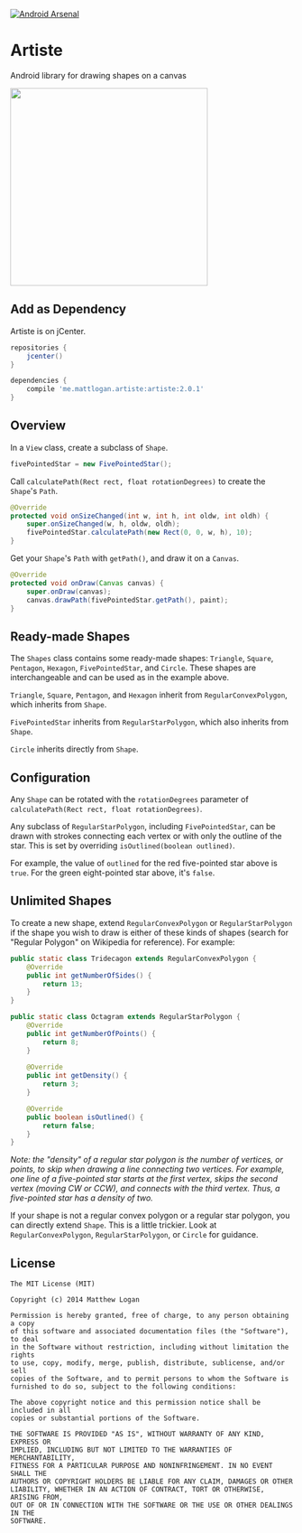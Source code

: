[![Android Arsenal](https://img.shields.io/badge/Android%20Arsenal-Artiste-brightgreen.svg?style=flat)](https://android-arsenal.com/details/1/1177)

Artiste
=======

Android library for drawing shapes on a canvas

<img src="https://raw.githubusercontent.com/mattlogan/Artiste/master/github_assets/artiste_shapes.png" width="350"/>

## Add as Dependency

Artiste is on jCenter.

```groovy
repositories {
    jcenter()
}
```

```groovy
dependencies {
    compile 'me.mattlogan.artiste:artiste:2.0.1'
}
```

## Overview

In a `View` class, create a subclass of `Shape`.

```java
fivePointedStar = new FivePointedStar();
```

Call `calculatePath(Rect rect, float rotationDegrees)` to create the `Shape`'s `Path`.

```java
@Override
protected void onSizeChanged(int w, int h, int oldw, int oldh) {
    super.onSizeChanged(w, h, oldw, oldh);
    fivePointedStar.calculatePath(new Rect(0, 0, w, h), 10);
}
```

Get your `Shape`'s `Path` with `getPath()`, and draw it on a `Canvas`.

```java
@Override
protected void onDraw(Canvas canvas) {
    super.onDraw(canvas);
    canvas.drawPath(fivePointedStar.getPath(), paint);
}
```

## Ready-made Shapes

The `Shapes` class contains some ready-made shapes: `Triangle`, `Square`, `Pentagon`, `Hexagon`, `FivePointedStar`, and `Circle`. These shapes are interchangeable and can be used as in the example above.

`Triangle`, `Square`, `Pentagon`, and `Hexagon` inherit from `RegularConvexPolygon`, which inherits from `Shape`.

`FivePointedStar` inherits from `RegularStarPolygon`, which also inherits from `Shape`.

`Circle` inherits directly from `Shape`.

## Configuration

Any `Shape` can be rotated with the `rotationDegrees` parameter of `calculatePath(Rect rect, float rotationDegrees)`.

Any subclass of `RegularStarPolygon`, including `FivePointedStar`, can be drawn with strokes connecting each vertex or with only the outline of the star. This is set by overriding `isOutlined(boolean outlined)`.

For example, the value of `outlined` for the red five-pointed star above is `true`. For the green eight-pointed star above, it's `false`.

## Unlimited Shapes

To create a new shape, extend `RegularConvexPolygon` or `RegularStarPolygon` if the shape you wish to draw is either of these kinds of shapes (search for "Regular Polygon" on Wikipedia for reference). For example:

```java
public static class Tridecagon extends RegularConvexPolygon {
    @Override
    public int getNumberOfSides() {
        return 13;
    }
}

public static class Octagram extends RegularStarPolygon {
    @Override
    public int getNumberOfPoints() {
        return 8;
    }
    
    @Override
    public int getDensity() {
        return 3;
    }

    @Override
    public boolean isOutlined() {
        return false;
    }
}
```

*Note: the "density" of a regular star polygon is the number of vertices, or points, to skip when drawing a line connecting two vertices. For example, one line of a five-pointed star starts at the first vertex, skips the second vertex (moving CW or CCW), and connects with the third vertex. Thus, a five-pointed star has a density of two.*

If your shape is not a regular convex polygon or a regular star polygon, you can directly extend `Shape`. This is a little trickier. Look at `RegularConvexPolygon`, `RegularStarPolygon`, or `Circle` for guidance.

## License

```
The MIT License (MIT)

Copyright (c) 2014 Matthew Logan

Permission is hereby granted, free of charge, to any person obtaining a copy
of this software and associated documentation files (the "Software"), to deal
in the Software without restriction, including without limitation the rights
to use, copy, modify, merge, publish, distribute, sublicense, and/or sell
copies of the Software, and to permit persons to whom the Software is
furnished to do so, subject to the following conditions:

The above copyright notice and this permission notice shall be included in all
copies or substantial portions of the Software.

THE SOFTWARE IS PROVIDED "AS IS", WITHOUT WARRANTY OF ANY KIND, EXPRESS OR
IMPLIED, INCLUDING BUT NOT LIMITED TO THE WARRANTIES OF MERCHANTABILITY,
FITNESS FOR A PARTICULAR PURPOSE AND NONINFRINGEMENT. IN NO EVENT SHALL THE
AUTHORS OR COPYRIGHT HOLDERS BE LIABLE FOR ANY CLAIM, DAMAGES OR OTHER
LIABILITY, WHETHER IN AN ACTION OF CONTRACT, TORT OR OTHERWISE, ARISING FROM,
OUT OF OR IN CONNECTION WITH THE SOFTWARE OR THE USE OR OTHER DEALINGS IN THE
SOFTWARE.
```
